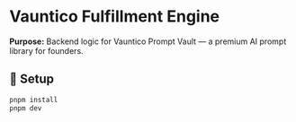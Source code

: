 # Vauntico Fulfillment Engine

**Purpose:** Backend logic for Vauntico Prompt Vault — a premium AI prompt library for founders.

## 🚀 Setup

```bash
pnpm install
pnpm dev